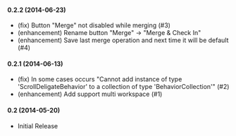 #### 0.2.2 (2014-06-23)
* (fix) Button "Merge" not disabled while merging (#3)
* (enhancement) Rename button "Merge" -> "Merge & Check In"
* (enhancement) Save last merge operation and next time it will be default (#4)

#### 0.2.1 (2014-06-13)
* (fix) In some cases occurs "Cannot add instance of type 'ScrollDeligateBehavior' to a collection of type 'BehaviorCollection'" (#2)
* (enhancement) Add support multi workspace (#1)

#### 0.2 (2014-05-20)
* Initial Release
